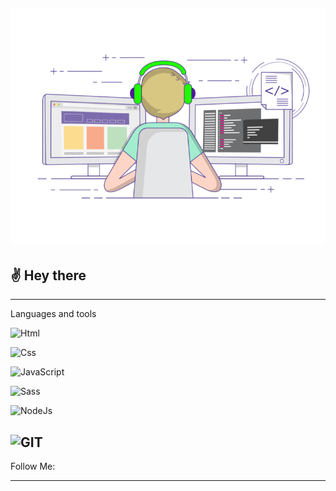 [![Header](https://github.com/AntonAduisky/antonaduisky/blob/main/assets/CODER.gif)](https://github.com/AntonAduisky)
--------------------------

## :v: Hey there

--------------------------

Languages and tools

![Html](https://img.shields.io/badge/-HTML5-090909?style=for-the-badge&logo=html5&logoColor=FF4500)

![Css](https://img.shields.io/badge/-CSS3-090909?style=for-the-badge&logo=html5&logoColor=#4169E1)

![JavaScript](https://img.shields.io/badge/-JavaScript-090909?style=for-the-badge&logo=html5&logoColor=#FFD700)

![Sass](https://img.shields.io/badge/-SASS-090909?style=for-the-badge&logo=html5&logoColor=EE82EE)

![NodeJs](https://img.shields.io/badge/-NodeJs-090909?style=for-the-badge&logo=html5&logoColor=32CD32)

![GIT](https://img.shields.io/badge/-GIT-090909?style=for-the-badge&logo=html5&logoColor=FF4500)
--------------------------

Follow Me:

--------------------------
